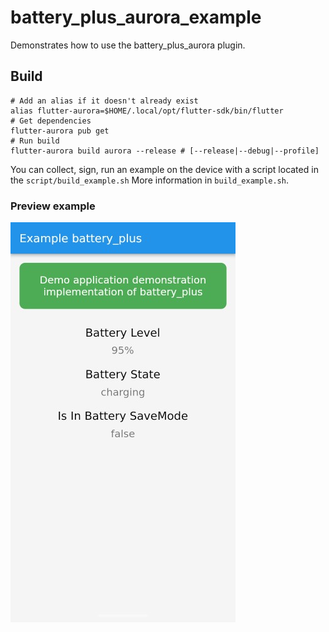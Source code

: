 # battery_plus_aurora_example

Demonstrates how to use the battery_plus_aurora plugin.

## Build

```shell
# Add an alias if it doesn't already exist
alias flutter-aurora=$HOME/.local/opt/flutter-sdk/bin/flutter
# Get dependencies
flutter-aurora pub get
# Run build
flutter-aurora build aurora --release # [--release|--debug|--profile]
```

You can collect, sign, run an example on the device with a script located in the `script/build_example.sh`
More information in `build_example.sh`.

### Preview example

![preview.png](../data/preview.png)
